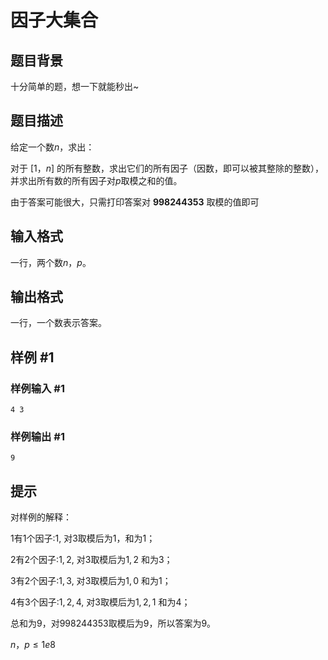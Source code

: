 # 因子大集合

## 题目背景

十分简单的题，想一下就能秒出~

## 题目描述

给定一个数$n$，求出：

对于 $[1，n]$ 的所有整数，求出它们的所有因子（因数，即可以被其整除的整数），并求出所有数的所有因子对$p$取模之和的值。

由于答案可能很大，只需打印答案对  **998244353** 取模的值即可

## 输入格式

一行，两个数$n，p$。

## 输出格式

一行，一个数表示答案。

## 样例 #1

### 样例输入 #1

```
4 3
```

### 样例输出 #1

```
9
```

## 提示

对样例的解释：

$1$有$1$个因子:$1$, 对$3$取模后为$1$，和为$1$；

$2$有$2$个因子:$1,2$, 对$3$取模后为$1,2$ 和为$3$；

$3$有$2$个因子:$1,3$, 对$3$取模后为$1,0$ 和为$1$；

$4$有$3$个因子:$1,2,4$, 对$3$取模后为$1,2,1$ 和为$4$；

总和为$9$，对$998244353$取模后为$9$，所以答案为$9$。

$n，p\le 1e8$
